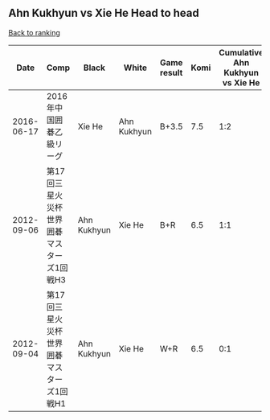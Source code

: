 ## Ahn Kukhyun vs Xie He Head to head

[Back to ranking](../../index.md)




| **Date** | **Comp** | **Black** | **White** | **Game result** | **Komi** | **Cumulative Ahn Kukhyun vs Xie He** | **Ahn Kukhyun streak** | **Xie He streak** | 
| --- | --- | --- | --- | --- | --- | --- | --- | --- |
| 2016-06-17 | 2016年中国囲碁乙級リーグ | Xie He | Ahn Kukhyun | B+3.5 | 7.5 | 1:2 | 0 | 1 | 
| 2012-09-06 | 第17回三星火災杯世界囲碁マスターズ1回戦H3 | Ahn Kukhyun | Xie He | B+R | 6.5 | 1:1 | 1 | 0 | 
| 2012-09-04 | 第17回三星火災杯世界囲碁マスターズ1回戦H1 | Ahn Kukhyun | Xie He | W+R | 6.5 | 0:1 | 0 | 1 |




